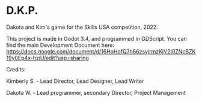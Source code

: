 # D.K.P.
Dakota and Kim's game for the Skills USA competition, 2022.


This project is made in Godot 3.4, and programmed in GDScript.
You can find the main Development Document here: https://docs.google.com/document/d/16HoHofQ7h66zsvjrmzKjV2I0ZNcBZK19y0Ep4x-hziU/edit?usp=sharing


Credits:

Kimberly S. - Lead Director, Lead Designer, Lead Writer

Dakota W. - Lead programmer, secondary Director, Project Management
